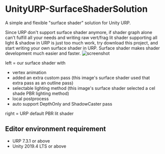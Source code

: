 # UnityURP-SurfaceShaderSolution
 A simple and flexible "surface shader" solution for Unity URP.
 
Since URP don't support surface shader anymore, if shader graph alone can't fulfill all your needs and writing raw vert/frag lit shader supporting all light & shadow in URP is just too much work, try download this project, and start writing your own surface shader in URP.
Surface shader makes shader development much easier and faster.
 ![screenshot](https://i.imgur.com/pLNO4aR.png)
 
left = our surface shader with
- vertex animation
- added an extra custom pass (this image's surface shader used that extra pass as an outline pass)
- selectable lighting method (this image's surface shader selected a cel shade PBR lighting method)
- local postprocess
- auto support DepthOnly and ShadowCaster pass

right = URP default PBR lit shader

Editor environment requirement
-----------------------
- URP 7.3.1 or above
- Unity 2019.4 LTS or above
